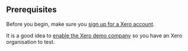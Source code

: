 ## Prerequisites

Before you begin, make sure you [sign up for a Xero account](https://www.xero.com/au/signup/api/?escape=true).

It is a good idea to [enable the Xero demo company](https://developer.xero.com/documentation/getting-started/development-accounts/) so you have an Xero organisation to test. 